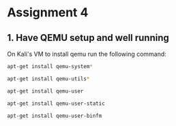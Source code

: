 # Assignment 4

## 1. Have QEMU setup and well running

On Kali's VM to install qemu run the following command:

```bash
apt-get install qemu-system*
```
```bash
apt-get install qemu-utils*
```
```bash
apt-get install qemu-user
```
```bash
apt-get install qemu-user-static
```
```bash
apt-get install qemu-user-binfm
```

